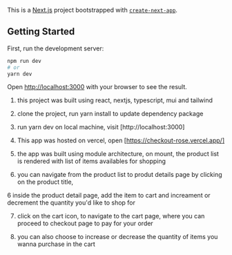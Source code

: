 This is a [Next.js](https://nextjs.org/) project bootstrapped with [`create-next-app`](https://github.com/vercel/next.js/tree/canary/packages/create-next-app).

## Getting Started

First, run the development server:

```bash
npm run dev
# or
yarn dev
```

Open [http://localhost:3000](http://localhost:3000) with your browser to see the result.

1. this project was built using react, nextjs, typescript, mui and tailwind

2. clone the project, run yarn install to update dependency package

3. run yarn dev on local machine, visit [http://localhost:3000]

3. This app was hosted on vercel, open [https://checkout-rose.vercel.app/]

4. the app was built using module architecture, on mount, the product list is rendered with list of items availables for shopping

5. you can navigate from the product list to produt details page by clicking on the product title,

6 inside the product detail page, add the item to cart and increament or decrement the quantity you'd like to shop for

7. click on the cart icon, to navigate to the cart page, where you can proceed to checkout page to pay for your order

8. you can also choose to increase or decrease the quantity of items you wanna purchase in the cart
